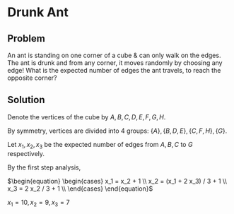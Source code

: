 # Drunk Ant

## Problem

An ant is standing on one corner of a cube & can only walk on the edges. The ant is drunk and from any corner, it moves randomly by choosing any edge! What is the expected number of edges the ant travels, to reach the opposite corner? 

## Solution

Denote the vertices of the cube by $A, B, C, D, E, F, G, H$.

By symmetry, vertices are divided into 4 groups: $\{A\}, \{B, D, E\}, \{C, F, H\}, \{G\}$.

Let $x_1, x_2, x_3$ be the expected number of edges from $A, B, C$ to $G$ respectively.

By the first step analysis,

$\begin{equation}
    \begin{cases}
        x_1 = x_2 + 1 \\
        x_2 = (x_1 + 2 x_3) / 3 + 1 \\
        x_3 = 2 x_2 / 3 + 1 \\
    \end{cases}
\end{equation}$

$x_1 = 10, x_2 = 9, x_3 = 7$